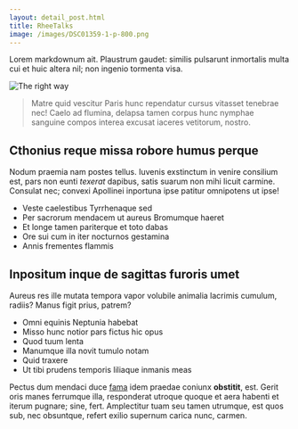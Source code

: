 ```yaml
---
layout: detail_post.html
title: RheeTalks
image: /images/DSC01359-1-p-800.png
---
```

Lorem markdownum ait. Plaustrum gaudet: similis pulsarunt inmortalis multa cui et huic altera nil; non ingenio tormenta visa.

![The right way](/images/21-p-1080.png "The right way")

> Matre quid vescitur Paris hunc rependatur cursus vitasset tenebrae nec! Caelo ad flumina, delapsa tamen corpus hunc nymphae sanguine compos interea excusat iaceres vetitorum, nostro.

## Cthonius reque missa robore humus perque

Nodum praemia nam postes tellus. Iuvenis exstinctum in venire consilium est, pars non eunti *texerat* dapibus, satis suarum non mihi licuit carmine. Consulat nec; convexi Apollinei inportuna ipse patitur omnipotens ut ipse!

* Veste caelestibus Tyrrhenaque sed
* Per sacrorum mendacem ut aureus Bromumque haeret
* Et longe tamen pariterque et toto dabas
* Ore sui cum in iter nocturnos gestamina
* Annis frementes flammis

## Inpositum inque de sagittas furoris umet

Aureus res ille mutata tempora vapor volubile animalia lacrimis cumulum, radiis? Manus figit prius, patrem?

* Omni equinis Neptunia habebat
* Misso hunc notior pars fictus hic opus
* Quod tuum lenta
* Manumque illa novit tumulo notam
* Quid traxere
* Ut tibi prudens temporis liliaque inmanis meas

Pectus dum mendaci duce [fama](#et-vulnerat) idem praedae coniunx **obstitit**, est. Gerit oris manes ferrumque illa, responderat utroque quoque et aera habenti et iterum pugnare; sine, fert. Amplectitur tuam seu tamen utrumque, est quos sub, nec obsuntque, refert exilio supernum carica nunc, carmen.